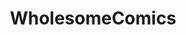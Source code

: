 ---
title: WholesomeComics
crosslinks:
- wholesomememes
- xkcd
- unexpectedfactorial
- lifeisstrange
- sadcomics
- SuicideWatch
- HotPaper
- funny
- comics
- DCcomics
---